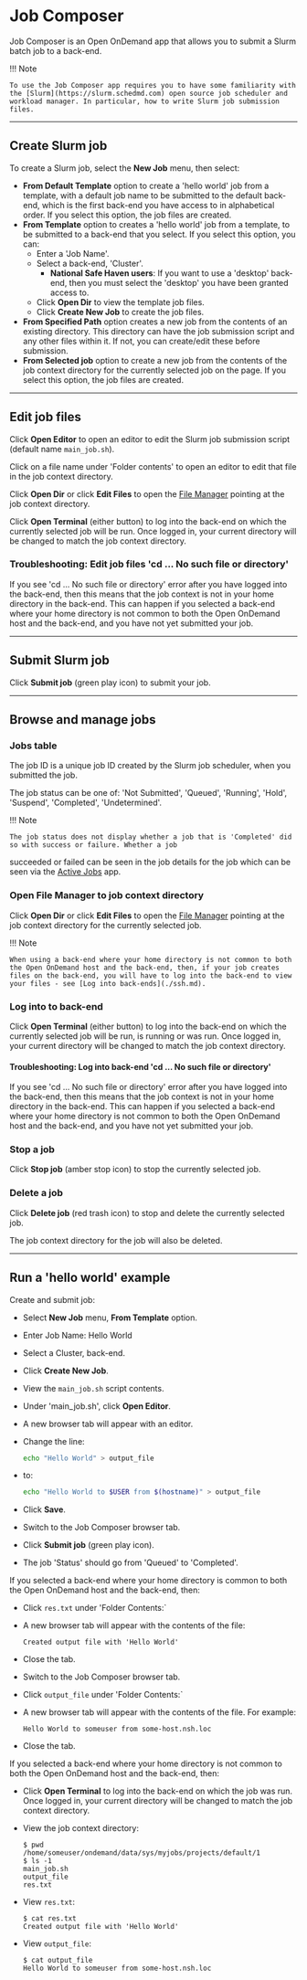 # Job Composer

Job Composer is an Open OnDemand app that allows you to submit a Slurm batch job to a back-end.

!!! Note

    To use the Job Composer app requires you to have some familiarity with the [Slurm](https://slurm.schedmd.com) open source job scheduler and workload manager. In particular, how to write Slurm job submission files.

---

## Create Slurm job

To create a Slurm job, select the **New Job** menu, then select:

* **From Default Template** option to create a 'hello world' job from a template, with a default job name to be submitted to the default back-end, which is the first back-end you have access to in alphabetical order. If you select this option, the job files are created.
* **From Template** option to creates a 'hello world' job from a template, to be submitted to a back-end that you select. If you select this option, you can:
    * Enter a 'Job Name'.
    * Select a back-end, 'Cluster'.
        * **National Safe Haven users**: If you want to use a 'desktop' back-end, then you must select the 'desktop' you have been granted access to.
    * Click **Open Dir** to view the template job files.
    * Click **Create New Job** to create the job files.
* **From Specified Path** option creates a new job from the contents of an existing directory. This directory can have the job submission script and any other files within it. If not, you can create/edit these before submission.
* **From Selected job** option to create a new job from the contents of the job context directory for the currently selected job on the page. If you select this option, the job files are created.

---

## Edit job files

Click **Open Editor** to open an editor to edit the Slurm job submission script (default name `main_job.sh`).

Click on a file name under 'Folder contents' to open an editor to edit that file in the job context directory.

Click **Open Dir** or click **Edit Files** to open the [File Manager](../files.md) pointing at the job context directory.

Click **Open Terminal** (either button) to log into the back-end on which the currently selected job will be run. Once logged in, your current directory will be changed to match the job context directory.

### Troubleshooting: Edit job files 'cd ... No such file or directory'

If you see 'cd ... No such file or directory' error after you have logged into the back-end, then this means that the job context is not in your home directory in the back-end. This can happen if you selected a back-end where your home directory is not common to both the Open OnDemand host and the back-end, and you have not yet submitted your job.

---

## Submit Slurm job

Click **Submit job** (green play icon) to submit your job.

---

## Browse and manage jobs

### Jobs table

The job ID is a unique job ID created by the Slurm job scheduler, when you submitted the job.

The job status can be one of: 'Not Submitted', 'Queued', 'Running', 'Hold', 'Suspend', 'Completed', 'Undetermined'.

!!! Note

    The job status does not display whether a job that is 'Completed' did so with success or failure. Whether a job
succeeded or failed can be seen in the job details for the job which can be seen via the [Active Jobs](./active-jobs.md) app.

### Open File Manager to job context directory

Click **Open Dir** or click **Edit Files** to open the [File Manager](../files.md) pointing at the job context directory for the currently selected job.

!!! Note

    When using a back-end where your home directory is not common to both the Open OnDemand host and the back-end, then, if your job creates files on the back-end, you will have to log into the back-end to view your files - see [Log into back-ends](./ssh.md).

### Log into to back-end

Click **Open Terminal** (either button) to log into the back-end on which the currently selected job will be run, is running or was run. Once logged in, your current directory will be changed to match the job context directory.

#### Troubleshooting: Log into back-end 'cd ... No such file or directory'

If you see 'cd ... No such file or directory' error after you have logged into the back-end, then this means that the job context is not in your home directory in the back-end. This can happen if you selected a back-end where your home directory is not common to both the Open OnDemand host and the back-end, and you have not yet submitted your job.

### Stop a job

Click **Stop job** (amber stop icon) to stop the currently selected job.

### Delete a job

Click **Delete job** (red trash icon) to stop and delete the currently selected job.

The job context directory for the job will also be deleted.

---

## Run a 'hello world' example

Create and submit job:

* Select **New Job** menu, **From Template** option.
* Enter Job Name: Hello World
* Select a Cluster, back-end.
* Click **Create New Job**.
* View the `main_job.sh` script contents.
* Under 'main_job.sh', click **Open Editor**.
* A new browser tab will appear with an editor.
* Change the line:

    ```bash
    echo "Hello World" > output_file
    ```

* to:

    ```bash
    echo "Hello World to $USER from $(hostname)" > output_file
    ```

* Click **Save**.
* Switch to the Job Composer browser tab.
* Click **Submit job** (green play icon).
* The job 'Status' should go from 'Queued' to 'Completed'.

If you selected a back-end where your home directory is common to both the Open OnDemand host and the back-end, then:

* Click `res.txt` under 'Folder Contents:`
* A new browser tab will appear with the contents of the file:

    ```text
    Created output file with 'Hello World'
    ```

* Close the tab.
* Switch to the Job Composer browser tab.
* Click `output_file` under 'Folder Contents:`
* A new browser tab will appear with the contents of the file. For example:

    ```text
    Hello World to someuser from some-host.nsh.loc
    ```

* Close the tab.

If you selected a back-end where your home directory is not common to both the Open OnDemand host and the back-end, then:

* Click **Open Terminal** to log into the back-end on which the job was run. Once logged in, your current directory will be changed to match the job context directory.
* View the job context directory:

    ```console
    $ pwd
    /home/someuser/ondemand/data/sys/myjobs/projects/default/1
    $ ls -1
    main_job.sh
    output_file
    res.txt
    ```

* View `res.txt`:

    ```console
    $ cat res.txt
    Created output file with 'Hello World'
    ```

* View `output_file`:

    ```console
    $ cat output_file
    Hello World to someuser from some-host.nsh.loc
    ```

